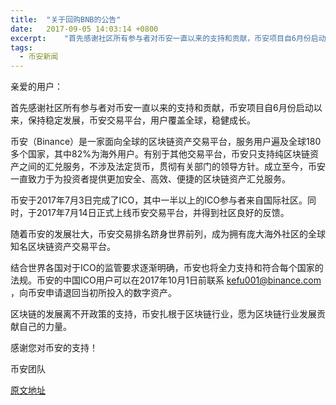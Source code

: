 ```yaml
---
title:  "关于回购BNB的公告"
date:   2017-09-05 14:03:14 +0800
excerpt:	"首先感谢社区所有参与者对币安一直以来的支持和贡献，币安项目自6月份启动以来，保持稳定发展，币安交易平台，用户覆盖全球，稳健成长。"
tags:
  - 币安新闻
---
```


亲爱的用户：

首先感谢社区所有参与者对币安一直以来的支持和贡献，币安项目自6月份启动以来，保持稳定发展，币安交易平台，用户覆盖全球，稳健成长。

币安（Binance）是一家面向全球的区块链资产交易平台，服务用户遍及全球180多个国家，其中82%为海外用户。有别于其他交易平台，币安只支持纯区块链资产之间的汇兑服务，不涉及法定货币，贯彻有关部门的领导方针。成立至今，币安一直致力于为投资者提供更加安全、高效、便捷的区块链资产汇兑服务。

币安于2017年7月3日完成了ICO，其中一半以上的ICO参与者来自国际社区。同时，于2017年7月14日正式上线币安交易平台，并得到社区良好的反馈。

随着币安的发展壮大，币安交易排名跻身世界前列，成为拥有庞大海外社区的全球知名区块链资产交易平台。

结合世界各国对于ICO的监管要求逐渐明确，币安也将全力支持和符合每个国家的法规。币安的中国ICO用户可以在2017年10月1日前联系 kefu001@binance.com ，向币安申请退回当初所投入的数字资产。

区块链的发展离不开政策的支持，币安扎根于区块链行业，愿为区块链行业发展贡献自己的力量。


感谢您对币安的支持！


币安团队

[原文地址](https://support.binance.com/hc/zh-cn/articles/115001424951-%E5%85%B3%E4%BA%8E%E5%9B%9E%E8%B4%ADBNB%E7%9A%84%E5%85%AC%E5%91%8A)


